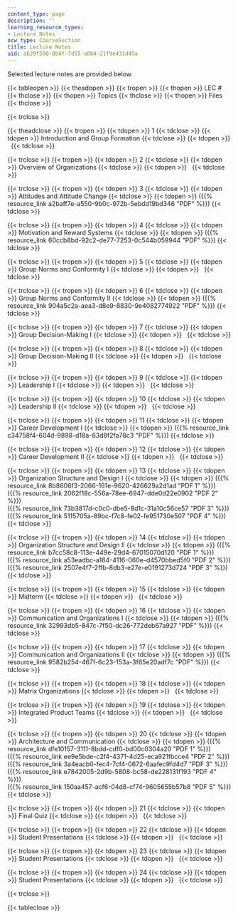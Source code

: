 ```yaml
---
content_type: page
description: ''
learning_resource_types:
- Lecture Notes
ocw_type: CourseSection
title: Lecture Notes
uid: ab29f590-0b4f-7d55-a0b4-21f9e431d45a
---
```


Selected lecture notes are provided below.

{{< tableopen >}}
{{< theadopen >}}
{{< tropen >}}
{{< thopen >}}
LEC #
{{< thclose >}}
{{< thopen >}}
Topics
{{< thclose >}}
{{< thopen >}}
Files
{{< thclose >}}

{{< trclose >}}

{{< theadclose >}}
{{< tropen >}}
{{< tdopen >}}
1
{{< tdclose >}}
{{< tdopen >}}
Introduction and Group Formation
{{< tdclose >}}
{{< tdopen >}}
 
{{< tdclose >}}

{{< trclose >}}
{{< tropen >}}
{{< tdopen >}}
2
{{< tdclose >}}
{{< tdopen >}}
Overview of Organizations
{{< tdclose >}}
{{< tdopen >}}
 
{{< tdclose >}}

{{< trclose >}}
{{< tropen >}}
{{< tdopen >}}
3
{{< tdclose >}}
{{< tdopen >}}
Attitudes and Attitude Change
{{< tdclose >}}
{{< tdopen >}}
({{% resource_link a2baff7e-a550-9b0c-972b-5ebdd19bd346 "PDF" %}})
{{< tdclose >}}

{{< trclose >}}
{{< tropen >}}
{{< tdopen >}}
4
{{< tdclose >}}
{{< tdopen >}}
Motivation and Reward Systems
{{< tdclose >}}
{{< tdopen >}}
({{% resource_link 60ccb8bd-92c2-de77-7253-0c544b059944 "PDF" %}})
{{< tdclose >}}

{{< trclose >}}
{{< tropen >}}
{{< tdopen >}}
5
{{< tdclose >}}
{{< tdopen >}}
Group Norms and Conformity I
{{< tdclose >}}
{{< tdopen >}}
 
{{< tdclose >}}

{{< trclose >}}
{{< tropen >}}
{{< tdopen >}}
6
{{< tdclose >}}
{{< tdopen >}}
Group Norms and Conformity II
{{< tdclose >}}
{{< tdopen >}}
({{% resource_link 904a5c2a-aea3-d8e9-8830-9e4082774922 "PDF" %}})
{{< tdclose >}}

{{< trclose >}}
{{< tropen >}}
{{< tdopen >}}
7
{{< tdclose >}}
{{< tdopen >}}
Group Decision-Making I
{{< tdclose >}}
{{< tdopen >}}
 
{{< tdclose >}}

{{< trclose >}}
{{< tropen >}}
{{< tdopen >}}
8
{{< tdclose >}}
{{< tdopen >}}
Group Decision-Making II
{{< tdclose >}}
{{< tdopen >}}
 
{{< tdclose >}}

{{< trclose >}}
{{< tropen >}}
{{< tdopen >}}
9
{{< tdclose >}}
{{< tdopen >}}
Leadership I
{{< tdclose >}}
{{< tdopen >}}
 
{{< tdclose >}}

{{< trclose >}}
{{< tropen >}}
{{< tdopen >}}
10
{{< tdclose >}}
{{< tdopen >}}
Leadership II
{{< tdclose >}}
{{< tdopen >}}
 
{{< tdclose >}}

{{< trclose >}}
{{< tropen >}}
{{< tdopen >}}
11
{{< tdclose >}}
{{< tdopen >}}
Career Development I
{{< tdclose >}}
{{< tdopen >}}
({{% resource_link c34758f4-604d-9898-d18a-63d8f2fa78c3 "PDF" %}})
{{< tdclose >}}

{{< trclose >}}
{{< tropen >}}
{{< tdopen >}}
12
{{< tdclose >}}
{{< tdopen >}}
Career Development II
{{< tdclose >}}
{{< tdopen >}}
 
{{< tdclose >}}

{{< trclose >}}
{{< tropen >}}
{{< tdopen >}}
13
{{< tdclose >}}
{{< tdopen >}}
Organization Structure and Design I
{{< tdclose >}}
{{< tdopen >}}
({{% resource_link 8b8606f3-2066-161e-9620-426629a2d1ad "PDF 1" %}})  
({{% resource_link 2062f18c-556a-78ee-6947-dde0d22e0902 "PDF 2" %}})  
({{% resource_link 73b3817d-c0c0-dbe5-8d1c-31a10c56ce57 "PDF 3" %}})  
({{% resource_link 5115705a-89bc-f7c8-fe02-fe951730e507 "PDF 4" %}})
{{< tdclose >}}

{{< trclose >}}
{{< tropen >}}
{{< tdopen >}}
14
{{< tdclose >}}
{{< tdopen >}}
Organization Structure and Design II
{{< tdclose >}}
{{< tdopen >}}
({{% resource_link b7cc58c8-113e-449e-29d4-67015070d120 "PDF 1" %}})  
({{% resource_link a53eadbc-a164-4116-060e-d4570bbed5f0 "PDF 2" %}})  
({{% resource_link 2507e4f7-2ffb-8db3-e27e-e0191273d724 "PDF 3" %}})
{{< tdclose >}}

{{< trclose >}}
{{< tropen >}}
{{< tdopen >}}
15
{{< tdclose >}}
{{< tdopen >}}
Midterm
{{< tdclose >}}
{{< tdopen >}}
 
{{< tdclose >}}

{{< trclose >}}
{{< tropen >}}
{{< tdopen >}}
16
{{< tdclose >}}
{{< tdopen >}}
Communication and Organizations I
{{< tdclose >}}
{{< tdopen >}}
({{% resource_link 32993db5-847c-7f50-dc26-772deb67a927 "PDF" %}})
{{< tdclose >}}

{{< trclose >}}
{{< tropen >}}
{{< tdopen >}}
17
{{< tdclose >}}
{{< tdopen >}}
Communication and Organizations II
{{< tdclose >}}
{{< tdopen >}}
({{% resource_link 9582b254-467f-6c23-153a-3f65e20adf7c "PDF" %}})
{{< tdclose >}}

{{< trclose >}}
{{< tropen >}}
{{< tdopen >}}
18
{{< tdclose >}}
{{< tdopen >}}
Matrix Organizations
{{< tdclose >}}
{{< tdopen >}}
 
{{< tdclose >}}

{{< trclose >}}
{{< tropen >}}
{{< tdopen >}}
19
{{< tdclose >}}
{{< tdopen >}}
Integrated Product Teams
{{< tdclose >}}
{{< tdopen >}}
 
{{< tdclose >}}

{{< trclose >}}
{{< tropen >}}
{{< tdopen >}}
20
{{< tdclose >}}
{{< tdopen >}}
Architecture and Communication
{{< tdclose >}}
{{< tdopen >}}
({{% resource_link dfe10157-3111-8bdd-cdf0-bd00c0304a20 "PDF 1" %}})  
({{% resource_link ee9e5bde-c2f4-4371-4d25-eca921fbcce4 "PDF 2" %}})  
({{% resource_link 3a4eacb0-fec4-7cf4-0672-6aafec9fd4d7 "PDF 3" %}})  
({{% resource_link e7842005-2d9b-5808-bc58-de228131f193 "PDF 4" %}})  
({{% resource_link 150aa457-acf6-04d8-cf74-9605655b57b8 "PDF 5" %}})
{{< tdclose >}}

{{< trclose >}}
{{< tropen >}}
{{< tdopen >}}
21
{{< tdclose >}}
{{< tdopen >}}
Final Quiz
{{< tdclose >}}
{{< tdopen >}}
 
{{< tdclose >}}

{{< trclose >}}
{{< tropen >}}
{{< tdopen >}}
22
{{< tdclose >}}
{{< tdopen >}}
Student Presentations
{{< tdclose >}}
{{< tdopen >}}
 
{{< tdclose >}}

{{< trclose >}}
{{< tropen >}}
{{< tdopen >}}
23
{{< tdclose >}}
{{< tdopen >}}
Student Presentations
{{< tdclose >}}
{{< tdopen >}}
 
{{< tdclose >}}

{{< trclose >}}
{{< tropen >}}
{{< tdopen >}}
24
{{< tdclose >}}
{{< tdopen >}}
Student Presentations
{{< tdclose >}}
{{< tdopen >}}
 
{{< tdclose >}}

{{< trclose >}}

{{< tableclose >}}
